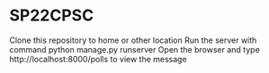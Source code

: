 # SP22CPSC
Clone this repository to home or other location
Run the server with command python manage.py runserver
Open the browser and type http://localhost:8000/polls to view the message
